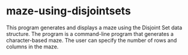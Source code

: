 # maze-using-disjointsets

This program generates and displays a maze using the Disjoint Set data structure. The program is a command-line program that generates a character-based maze. The user can specify the number of rows and columns in the maze.
 
